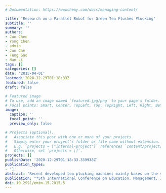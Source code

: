 ```yaml
---
# Documentation: https://wowchemy.com/docs/managing-content/

title: 'Research on a Parallel Robot for Green Tea Flushes Plucking'
subtitle: ''
summary: ''
authors:
- Jun Chen
- Yong Chen
- admin
- Jun Che
- Feng Gao
- Nan Li
tags: []
categories: []
date: '2015-04-01'
lastmod: 2020-12-29T01:18:33Z
featured: false
draft: false

# Featured image
# To use, add an image named `featured.jpg/png` to your page's folder.
# Focal points: Smart, Center, TopLeft, Top, TopRight, Left, Right, BottomLeft, Bottom, BottomRight.
image:
  caption: ''
  focal_point: ''
  preview_only: false

# Projects (optional).
#   Associate this post with one or more of your projects.
#   Simply enter your project's folder or file name without extension.
#   E.g. `projects = ["internal-project"]` references `content/project/deep-learning/index.md`.
#   Otherwise, set `projects = []`.
projects: []
publishDate: '2020-12-29T01:18:33.339938Z'
publication_types:
- '1'
abstract: 'Recent developed tea plucking machines mainly bases on the shearing principle which cut the top of the tea trees with no selectivity. Automatic tea flushes plucking machinery is essential to tea harvest for high-quality green tea manufacture, as labor cost increases rapidly in recent years. This paper focuses on the researches of a parallel green tea plucking robot with high efficiency. Color features are extracted to recognize tea flushes in the natural conditions using machine vision. Fringe projection profilometry is employed to realize 3D reconstruction and measurement for tea trees. A modified delta parallel robot with four arms is developed after kinematic analysis and mechanical design. The robot is controlled based on DSP (Digital Signal Processing). The experiments show over 85% could be detected successfully and the end-effector locating error is less than 2mm. The final objective of the researches is to realize a site-specific flushes plucking robot with high productivity which can replace several farms at green tea harvest season.'
publication: "*5th International Conference on Education, Management, Information and Medicine*"
doi: 10.2991/emim-15.2015.5
---
```

